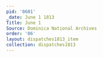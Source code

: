 ```yaml
---
pid: '0601'
_date: June 1 1813
Title: June 1
Source: Dominica National Archives
order: '06'
layout: dispatches1813_item
collection: dispatches1813
---
```

